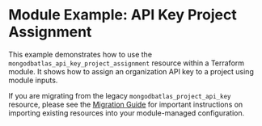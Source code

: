 # Module Example: API Key Project Assignment

This example demonstrates how to use the `mongodbatlas_api_key_project_assignment` resource within a Terraform module. It shows how to assign an organization API key to a project using module inputs.

If you are migrating from the legacy `mongodbatlas_project_api_key` resource, please see the [Migration Guide](../../../docs/guides/project-api-key-migration.md#does-this-work-for-modules) for important instructions on importing existing resources into your module-managed configuration. 